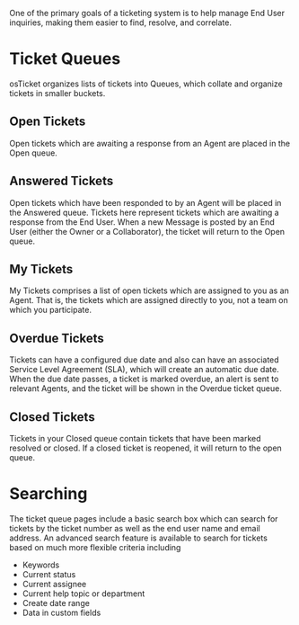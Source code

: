 One of the primary goals of a ticketing system is to help manage End User inquiries, making them easier to find, resolve, and correlate.

# Ticket Queues

osTicket organizes lists of tickets into Queues, which collate and organize tickets in smaller buckets.

## Open Tickets

Open tickets which are awaiting a response from an Agent are placed in the Open queue.

## Answered Tickets

Open tickets which have been responded to by an Agent will be placed in the Answered queue. Tickets here represent tickets which are awaiting a response from the End User. When a new Message is posted by an End User (either the Owner or a Collaborator), the ticket will return to the Open queue.

## My Tickets

My Tickets comprises a list of open tickets which are assigned to you as an Agent. That is, the tickets which are assigned directly to you, not a team on which you participate.

## Overdue Tickets

Tickets can have a configured due date and also can have an associated Service Level Agreement (SLA), which will create an automatic due date. When the due date passes, a ticket is marked overdue, an alert is sent to relevant Agents, and the ticket will be shown in the Overdue ticket queue.

## Closed Tickets

Tickets in your Closed queue contain tickets that have been marked resolved or closed. If a closed ticket is reopened, it will return to the open queue.

# Searching

The ticket queue pages include a basic search box which can search for tickets by the ticket number as well as the end user name and email address. An advanced search feature is available to search for tickets based on much more flexible criteria including

  * Keywords
  * Current status
  * Current assignee
  * Current help topic or department
  * Create date range
  * Data in custom fields